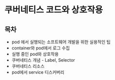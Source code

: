 # 쿠버네티스 코드와 상호작용

## 목차

- pod 에서 실행되는 소프트웨어 개발을 위한 실용적인 팁
- container와 pod에서 로그 수집
- 실행 중인 pod와 상호작용
- 쿠버네티스 개념 - Label, Selector
- 쿠버네티스 리소스
- pod에서 service 디스커버리

